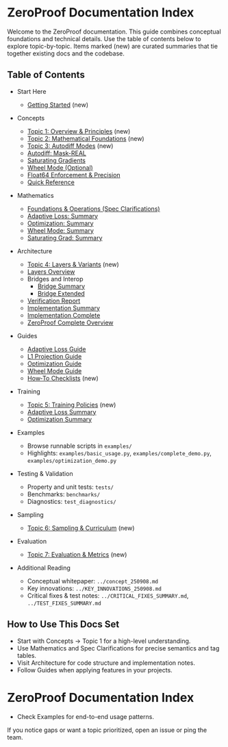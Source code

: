 # ZeroProof Documentation Index

Welcome to the ZeroProof documentation. This guide combines conceptual foundations and technical details. Use the table of contents below to explore topic-by-topic. Items marked (new) are curated summaries that tie together existing docs and the codebase.

## Table of Contents

- Start Here
  - [Getting Started](topics/00_getting_started.md) (new)

- Concepts
  - [Topic 1: Overview & Principles](topics/01_overview.md) (new)
  - [Topic 2: Mathematical Foundations](topics/02_foundations.md) (new)
  - [Topic 3: Autodiff Modes](topics/03_autodiff_modes.md) (new)
  - [Autodiff: Mask-REAL](autodiff_mask_real.md)
  - [Saturating Gradients](saturating_grad_guide.md)
  - [Wheel Mode (Optional)](wheel_mode_guide.md)
  - [Float64 Enforcement & Precision](float64_enforcement.md)
  - [Quick Reference](quick_reference.md)

- Mathematics
  - [Foundations & Operations (Spec Clarifications)](../complete_v2.md)
  - [Adaptive Loss: Summary](adaptive_loss_summary.md)
  - [Optimization: Summary](optimization_summary.md)
  - [Wheel Mode: Summary](wheel_mode_summary.md)
  - [Saturating Grad: Summary](saturating_grad_summary.md)

- Architecture
  - [Topic 4: Layers & Variants](topics/04_layers.md) (new)
  - [Layers Overview](layers.md)
  - Bridges and Interop
    - [Bridge Summary](bridge_summary.md)
    - [Bridge Extended](bridge_extended.md)
  - [Verification Report](verification_report.md)
  - [Implementation Summary](implementation_summary.md)
  - [Implementation Complete](implementation_complete.md)
  - [ZeroProof Complete Overview](zeroproof_complete.md)

- Guides
  - [Adaptive Loss Guide](adaptive_loss_guide.md)
  - [L1 Projection Guide](l1_projection_guide.md)
  - [Optimization Guide](optimization_guide.md)
  - [Wheel Mode Guide](wheel_mode_guide.md)
  - [How‑To Checklists](topics/08_howto_checklists.md) (new)

- Training
  - [Topic 5: Training Policies](topics/05_training_policies.md) (new)
  - [Adaptive Loss Summary](adaptive_loss_summary.md)
  - [Optimization Summary](optimization_summary.md)

- Examples
  - Browse runnable scripts in `examples/`
  - Highlights: `examples/basic_usage.py`, `examples/complete_demo.py`, `examples/optimization_demo.py`

- Testing & Validation
  - Property and unit tests: `tests/`
  - Benchmarks: `benchmarks/`
  - Diagnostics: `test_diagnostics/`

- Sampling
  - [Topic 6: Sampling & Curriculum](topics/06_sampling_curriculum.md) (new)

- Evaluation
  - [Topic 7: Evaluation & Metrics](topics/07_evaluation_metrics.md) (new)

- Additional Reading
  - Conceptual whitepaper: `../concept_250908.md`
  - Key innovations: `../KEY_INNOVATIONS_250908.md`
  - Critical fixes & test notes: `../CRITICAL_FIXES_SUMMARY.md`, `../TEST_FIXES_SUMMARY.md`

## How to Use This Docs Set

- Start with Concepts → Topic 1 for a high-level understanding.
- Use Mathematics and Spec Clarifications for precise semantics and tag tables.
- Visit Architecture for code structure and implementation notes.
- Follow Guides when applying features in your projects.
# ZeroProof Documentation Index
- Check Examples for end-to-end usage patterns.

If you notice gaps or want a topic prioritized, open an issue or ping the team.
